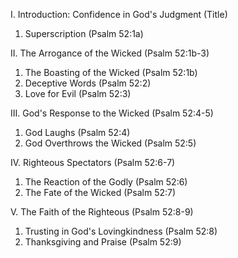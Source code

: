 I. Introduction: Confidence in God's Judgment (Title)
1. Superscription (Psalm 52:1a)

II. The Arrogance of the Wicked (Psalm 52:1b-3)
1. The Boasting of the Wicked (Psalm 52:1b)
2. Deceptive Words (Psalm 52:2)
3. Love for Evil (Psalm 52:3)

III. God's Response to the Wicked (Psalm 52:4-5)
1. God Laughs (Psalm 52:4)
2. God Overthrows the Wicked (Psalm 52:5)

IV. Righteous Spectators (Psalm 52:6-7)
1. The Reaction of the Godly (Psalm 52:6)
2. The Fate of the Wicked (Psalm 52:7)

V. The Faith of the Righteous (Psalm 52:8-9)
1. Trusting in God's Lovingkindness (Psalm 52:8)
2. Thanksgiving and Praise (Psalm 52:9)
